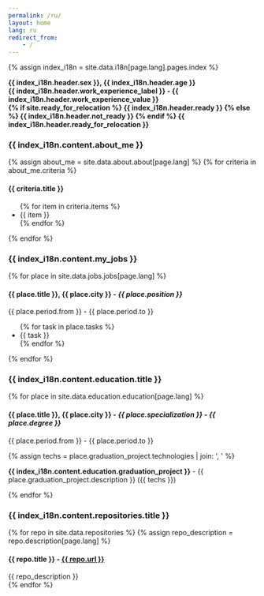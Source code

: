```yaml
---
permalink: /ru/
layout: home
lang: ru
redirect_from:
    - /
---
```


{% assign index_i18n = site.data.i18n[page.lang].pages.index %}

<div class="basic-info">
    <p>
        <strong>{{ index_i18n.header.sex }}, {{ index_i18n.header.age }}</strong><br>
        <strong>{{ index_i18n.header.work_experience_label }} - {{ index_i18n.header.work_experience_value }}</strong><br>
        <strong>{% if site.ready_for_relocation %} {{ index_i18n.header.ready }} {% else %} {{ index_i18n.header.not_ready }} {% endif %} {{ index_i18n.header.ready_for_relocation }}</strong>
    </p>
</div>

### {{ index_i18n.content.about_me }}
{% assign about_me = site.data.about.about[page.lang] %}
{% for criteria in about_me.criteria %}

<div class="criteria">
    <h4>{{ criteria.title }}</h4>
    <ul>
        {% for item in criteria.items %}
            <li>{{ item }} </li>
        {% endfor %}
    </ul>
</div>

{% endfor %}

### {{ index_i18n.content.my_jobs }}
{% for place in site.data.jobs.jobs[page.lang] %}

<div class="work-place">
    <h4>
        <strong>{{ place.title }}</strong>, {{ place.city }} - 
        <em>{{ place.position }}</em>
    </h4>
    <p>{{ place.period.from }} - {{ place.period.to }}</p>
    <ul>
        {% for task in place.tasks %}
            <li>{{ task }}</li>
        {% endfor %}
    </ul>
</div>

{% endfor %}

### {{ index_i18n.content.education.title }}
{% for place in site.data.education.education[page.lang] %}
<div class="education">
    <h4>
        <strong>{{ place.title }}</strong>, {{ place.city }} - 
        <em>{{ place.specialization }}</em> - <em>{{ place.degree }}</em>
    </h4>
    <p>{{ place.period.from }} - {{ place.period.to }}</p>
    {% assign techs = place.graduation_project.technologies | join: ', ' %}
    <p><strong>{{ index_i18n.content.education.graduation_project }}</strong> - {{ place.graduation_project.description }} ({{ techs }})
</p>
</div>
{% endfor %}

### {{ index_i18n.content.repositories.title }}
{% for repo in site.data.repositories %}
{% assign repo_description = repo.description[page.lang] %}
<div class="repository">
    <h4>{{ repo.title }} - <a href="{{ repo.url }}">{{ repo.url }}</a></h4>
    <span>{{ repo_description }}</span>
</div>
{% endfor %}